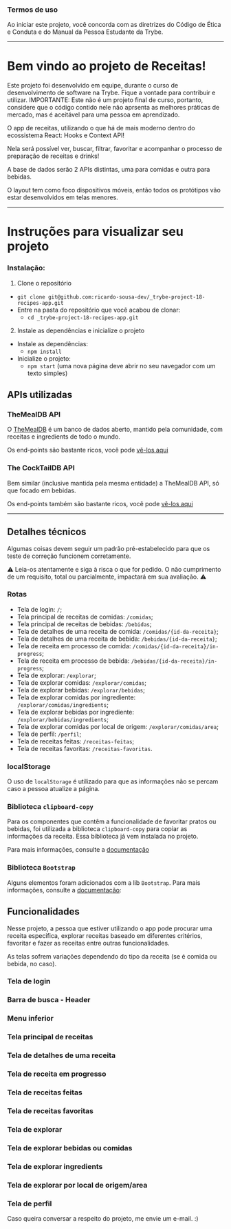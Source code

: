 ### Termos de uso

Ao iniciar este projeto, você concorda com as diretrizes do Código de Ética e Conduta e do Manual da Pessoa Estudante da Trybe.

---

# Bem vindo ao projeto de Receitas!

Este projeto foi desenvolvido em equipe, durante o curso de desenvolvimento de software na Trybe. Fique a vontade para contribuir e utilizar.
IMPORTANTE: Este não é um projeto final de curso, portanto, considere que o código contido nele não aprsenta as melhores práticas de mercado, mas é aceitável para uma pessoa em aprendizado. 

O app de receitas, utilizando o que há de mais moderno dentro do ecossistema React: Hooks e Context API!

Nela será possível ver, buscar, filtrar, favoritar e acompanhar o processo de preparação de receitas e drinks!

A base de dados serão 2 APIs distintas, uma para comidas e outra para bebidas.

O layout tem como foco dispositivos móveis, então todos os protótipos vão estar desenvolvidos em telas menores.

---

# Instruções para visualizar seu projeto

### Instalação:

1. Clone o repositório
  * `git clone git@github.com:ricardo-sousa-dev/_trybe-project-18-recipes-app.git`
  * Entre na pasta do repositório que você acabou de clonar:
    * `cd _trybe-project-18-recipes-app.git`

2. Instale as dependências e inicialize o projeto
  * Instale as dependências:
    * `npm install`
  * Inicialize o projeto:
    * `npm start` (uma nova página deve abrir no seu navegador com um texto simples)


## APIs utilizadas

### TheMealDB API

O [TheMealDB](https://www.themealdb.com/) é um banco de dados aberto, mantido pela comunidade, com receitas e ingredients de todo o mundo.

Os end-points são bastante ricos, você pode [vê-los aqui](https://www.themealdb.com/api.php)

### The CockTailDB API

Bem similar (inclusive mantida pela mesma entidade) a TheMealDB API, só que focado em bebidas.

Os end-points também são bastante ricos, você pode [vê-los aqui](https://www.thecocktaildb.com/api.php)

---

## Detalhes técnicos

Algumas coisas devem seguir um padrão pré-estabelecido para que os teste de correção funcionem corretamente.

⚠️ Leia-os atentamente e siga à risca o que for pedido. O não cumprimento de um requisito, total ou parcialmente, impactará em sua avaliação. ⚠️

### Rotas

* Tela de login: `/`;
* Tela principal de receitas de comidas: `/comidas`;
* Tela principal de receitas de bebidas: `/bebidas`;
* Tela de detalhes de uma receita de comida: `/comidas/{id-da-receita}`;
* Tela de detalhes de uma receita de bebida: `/bebidas/{id-da-receita}`;
* Tela de receita em processo de comida: `/comidas/{id-da-receita}/in-progress`;
* Tela de receita em processo de bebida: `/bebidas/{id-da-receita}/in-progress`;
* Tela de explorar: `/explorar`;
* Tela de explorar comidas: `/explorar/comidas`;
* Tela de explorar bebidas: `/explorar/bebidas`;
* Tela de explorar comidas por ingrediente: `/explorar/comidas/ingredients`;
* Tela de explorar bebidas por ingrediente: `/explorar/bebidas/ingredients`;
* Tela de explorar comidas por local de origem: `/explorar/comidas/area`;
* Tela de perfil: `/perfil`;
* Tela de receitas feitas: `/receitas-feitas`;
* Tela de receitas favoritas: `/receitas-favoritas`.

### localStorage

O uso de `localStorage` é utilizado para que as informações não se percam caso a pessoa atualize a página.

### Biblioteca `clipboard-copy`

Para os componentes que contêm a funcionalidade de favoritar pratos ou bebidas, foi utilizada a biblioteca `clipboard-copy` para copiar as informações da receita. Essa biblioteca já vem instalada no projeto.

Para mais informações, consulte a [documentação](https://www.npmjs.com/package/clipboard-copy)

### Biblioteca `Bootstrap` 

Alguns elementos foram adicionados com a lib `Bootstrap`. 
Para mais informações, consulte a [documentação](https://react-bootstrap.github.io/components/buttons/):


## Funcionalidades

Nesse projeto, a pessoa que estiver utilizando o app pode procurar uma receita especifica, explorar receitas baseado em diferentes critérios, favoritar e fazer as receitas entre outras funcionalidades.

As telas sofrem variações dependendo do tipo da receita (se é comida ou bebida, no caso).


### Tela de login

### Barra de busca - Header

### Menu inferior

### Tela principal de receitas

### Tela de detalhes de uma receita
 
### Tela de receita em progresso

### Tela de receitas feitas

### Tela de receitas favoritas

### Tela de explorar

### Tela de explorar bebidas ou comidas

### Tela de explorar ingredients

### Tela de explorar por local de origem/area

### Tela de perfil

Caso queira conversar a respeito do projeto, me envie um e-mail. :)